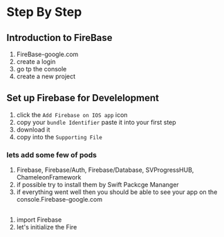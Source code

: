 # Step By Step
## Introduction to FireBase
1. FireBase-google.com
1. create a login
1. go tp the console
1. create a new project

## Set up Firebase for Develelopment
1. click the `Add Firebase on IOS app` icon
1. copy your `bundle Identifier` paste it into your first step
1. download it
1. copy into the `Supporting File`

### lets add some few of pods
1. Firebase, Firebase/Auth, Firebase/Database, SVProgressHUB, ChameleonFramework
1. if possible try to install them by Swift Packcge Mananger
1. if everything went well then you should be able to see your app on the console.Firebase-google.com

##
1. import Firebase
1. let's initialize the Fire
